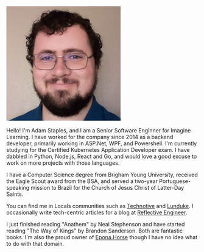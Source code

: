 <img width="300" height="300" src="profile-12-08-2020-square-compressed.jpg" />

Hello! I'm Adam Staples, and I am a Senior Software Enginner for Imagine Learning. I have worked for the company since 2014 as a backend developer, primarily working in ASP.Net, WPF, and Powershell. I'm currently studying for the Certified Kubernetes Application Developer exam. I have dabbled in Python, Node.js, React and Go, and would love a good excuse to work on more projects with those languages.

I have a Computer Science degree from Brigham Young University, received the Eagle Scout award from the BSA, and served a two-year Portuguese-speaking mission to Brazil for the Church of Jesus Christ of Latter-Day Saints.

You can find me in Locals communities such as [Technotive](https://technotive.locals.com) and [Lunduke](https://lunduke.locals.com). I occasionally write tech-centric articles for a blog at [Reflective Engineer](https://reflective.engineer).

I just finished reading "Anathem" by Neal Stephenson and have started reading "The Way of Kings" by Brandon Sanderson. Both are fantastic books. I'm also the proud owner of [Epona.Horse](http://epona.horse) though I have no idea what to do with that domain.
